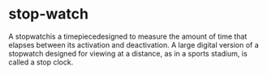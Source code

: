 # stop-watch
A stopwatchis a timepiecedesigned to measure the amount of time that elapses between its activation and deactivation. A large digital version of a stopwatch designed for viewing at a distance, as in a sports stadium, is called a stop clock.
